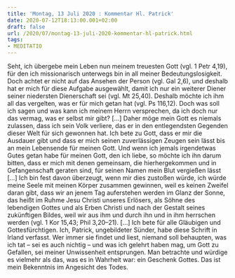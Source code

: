 ```yaml
---
title: 'Montag, 13 Juli 2020 : Kommentar Hl. Patrick'
date: 2020-07-12T18:13:00.001+02:00
draft: false
url: /2020/07/montag-13-juli-2020-kommentar-hl-patrick.html
tags: 
- MEDITATIO
---
```


Seht, ich übergebe mein Leben nun meinem treuesten Gott (vgl. 1 Petr 4,19), für den ich missionarisch unterwegs bin in all meiner Bedeutungslosigkeit. Doch achtet er nicht auf das Ansehen der Person (vgl. Gal 2,6), und deshalb hat er mich für diese Aufgabe ausgewählt, damit ich nur ein weiterer Diener seiner niedersten Dienerschaft sei (vgl. Mt 25,40). Deshalb möchte ich ihm all das vergelten, was er für mich getan hat (vgl. Ps 116,12). Doch was soll ich sagen und was kann ich meinem Herrn versprechen, da ich doch nur das vermag, was er selbst mir gibt? \[…\] Daher möge mein Gott es niemals zulassen, dass ich sein Volk verliere, das er in den entlegendsten Gegenden dieser Welt für sich gewonnen hat. Ich bete zu Gott, dass er mir die Ausdauer gibt und dass er mich seinen zuverlässigen Zeugen sein lässt bis an mein Lebensende für meinen Gott. Und wenn ich jemals irgendetwas Gutes getan habe für meinen Gott, den ich liebe, so möchte ich ihn darum bitten, dass er mich mit denen gemeinsam, die hierhergekommen und in Gefangenschaft geraten sind, für seinen Namen mein Blut vergießen lässt \[…\] Ich bin fest davon überzeugt, wenn mir dies zustoßen würde, ich würde meine Seele mit meinen Körper zusammen gewinnen, weil es keinen Zweifel daran gibt, dass wir an jenem Tag auferstehen werden im Glanz der Sonne, das heißt im Ruhme Jesu Christi unseres Erlösers, als Söhne des lebendigen Gottes und als Erben Christi und nach der Gestalt seines zukünftigen Bildes, weil wir aus ihm und durch ihn und in ihm herrschen werden (vgl. 1 Kor 15,43; Phil 3,20–21). \[…\] Ich bete für alle Gläubigen und Gottesfürchtigen. Ich, Patrick, ungebildeter Sünder, habe diese Schrift in Irland verfasst. Wer immer sie findet und liest, niemand soll behaupten, was ich tat – sei es auch nichtig – und was ich gelehrt haben mag, um Gott zu Gefallen, sei meiner Unwissenheit entsprungen. Man betrachte und würdige es vielmehr als das, was es in Wahrheit war: ein Geschenk Gottes. Das ist mein Bekenntnis im Angesicht des Todes.